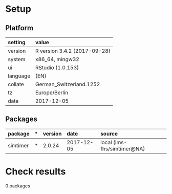 # Setup

## Platform

|setting  |value                        |
|:--------|:----------------------------|
|version  |R version 3.4.2 (2017-09-28) |
|system   |x86_64, mingw32              |
|ui       |RStudio (1.0.153)            |
|language |(EN)                         |
|collate  |German_Switzerland.1252      |
|tz       |Europe/Berlin                |
|date     |2017-12-05                   |

## Packages

|package  |*  |version |date       |source                      |
|:--------|:--|:-------|:----------|:---------------------------|
|simtimer |*  |2.0.24  |2017-12-05 |local (ims-fhs/simtimer@NA) |

# Check results

0 packages




